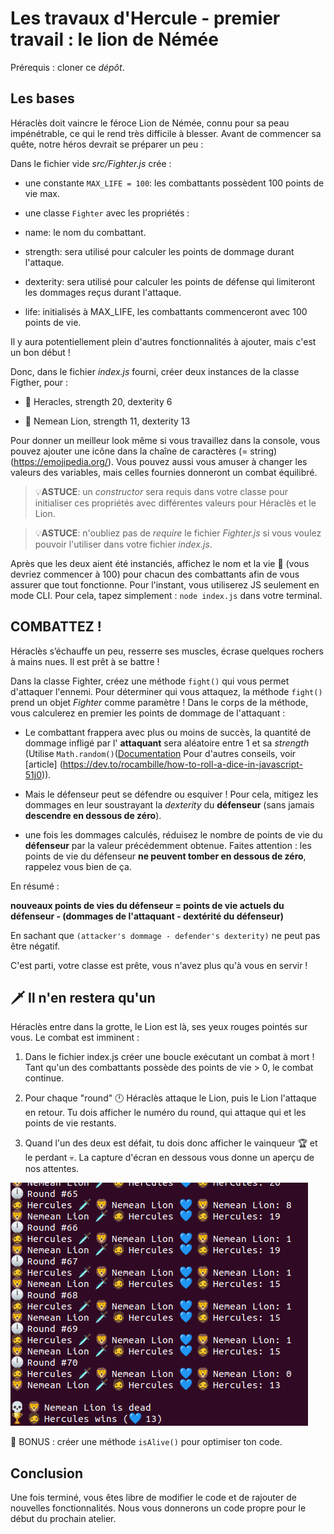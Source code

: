 # Les travaux d'Hercule - premier travail : le lion de Némée

Prérequis : cloner ce _dépôt_.

## Les bases

Héraclès doit vaincre le féroce Lion de Némée, connu pour sa peau impénétrable, ce qui le rend très difficile à blesser. Avant de commencer sa quête, notre héros devrait se préparer un peu :

Dans le fichier vide _src/Fighter.js_ crée :

- une constante `MAX_LIFE = 100`: les combattants possèdent 100 points de vie max.

- une classe `Fighter` avec les propriétés :
- name: le nom du combattant.
- strength: sera utilisé pour calculer les points de dommage durant l'attaque.
- dexterity: sera utilisé pour calculer les points de défense qui limiteront les dommages reçus durant l'attaque.
- life: initialisés à MAX_LIFE, les combattants commenceront avec 100 points de vie.

Il y aura potentiellement plein d'autres fonctionnalités à ajouter, mais c'est un bon début !

Donc, dans le fichier _index.js_ fourni, créer deux instances de la classe Figther, pour :

- 🧔 Heracles, strength 20, dexterity 6

- 🦁 Nemean Lion, strength 11, dexterity 13

Pour donner un meilleur look même si vous travaillez dans la console, vous pouvez ajouter une icône dans la chaîne de caractères (= string) (https://emojipedia.org/).
Vous pouvez aussi vous amuser à changer les valeurs des variables, mais celles fournies donneront un combat équilibré.

> 💡**ASTUCE**: un _constructor_ sera requis dans votre classe pour initialiser ces propriétés avec différentes valeurs pour Héraclès et le Lion.

> 💡**ASTUCE**: n'oubliez pas de _require_ le fichier _Fighter.js_ si vous voulez pouvoir l'utiliser dans votre fichier _index.js_.

Après que les deux aient été instanciés, affichez le nom et la vie 💙 (vous devriez commencer à 100) pour chacun des combattants afin de vous assurer que tout fonctionne. Pour l'instant, vous utiliserez JS seulement en mode CLI.
Pour cela, tapez simplement : `node index.js` dans votre terminal.

## COMBATTEZ !

Héraclès s’échauffe un peu, resserre ses muscles, écrase quelques rochers à mains nues. Il est prêt à se battre !

Dans la classe Fighter, créez une méthode `fight()` qui vous permet d'attaquer l'ennemi. Pour déterminer qui vous attaquez, la méthode `fight()` prend un objet _Fighter_ comme paramètre ! Dans le corps de la méthode, vous calculerez en premier les points de dommage de l'attaquant :

- Le combattant frappera avec plus ou moins de succès, la quantité de dommage infligé par l' **attaquant** sera aléatoire entre 1 et sa _strength_ (Utilise `Math.random()`([Documentation](https://developer.mozilla.org/en-US/docs/Web/JavaScript/Reference/Global_Objects/Math/random) Pour d'autres conseils, voir [article] (https://dev.to/rocambille/how-to-roll-a-dice-in-javascript-51j0)).

- Mais le défenseur peut se défendre ou esquiver ! Pour cela, mitigez les dommages en leur soustrayant la _dexterity_ du **défenseur** (sans jamais **descendre en dessous de zéro**).

- une fois les dommages calculés, réduisez le nombre de points de vie du **défenseur** par la valeur précédemment obtenue. Faites attention : les points de vie du défenseur **ne peuvent tomber en dessous de zéro**, rappelez vous bien de ça.

En résumé :

**nouveaux points de vies du défenseur = points de vie actuels du défenseur - (dommages de l'attaquant - dextérité du défenseur)**

En sachant que `(attacker's dommage - defender's dexterity)` ne peut pas être négatif.

C'est parti, votre classe est prête, vous n'avez plus qu'à vous en servir !

## 🗡️ Il n'en restera qu'un

Héraclès entre dans la grotte, le Lion est là, ses yeux rouges pointés sur vous. Le combat est imminent :

1. Dans le fichier index.js créer une boucle exécutant un combat à mort ! Tant qu'un des combattants possède des points de vie > 0, le combat continue.

2. Pour chaque "round" 🕛 Héraclès attaque le Lion, puis le Lion l'attaque en retour. Tu dois afficher le numéro du round, qui attaque qui et les points de vie restants.

3. Quand l'un des deux est défait, tu dois donc afficher le vainqueur 🏆 et le perdant 💀. La capture d'écran en dessous vous donne un aperçu de nos attentes.

![instructions](instructions.png)

🎁 BONUS : créer une méthode `isAlive()` pour optimiser ton code.

## Conclusion

Une fois terminé, vous êtes libre de modifier le code et de rajouter de nouvelles fonctionnalités. Nous vous donnerons un code propre pour le début du prochain atelier.
